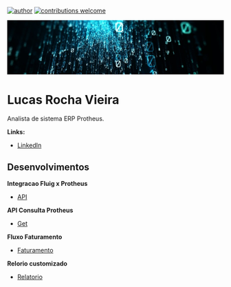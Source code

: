 [![author](https://img.shields.io/badge/author-lucas-red.svg)](https://www.linkedin.com/in/lucas-rocha-1904a3172/) [![contributions welcome](https://img.shields.io/badge/contributions-welcome-brightgreen.svg?style=flat)](https://github.com/lucas-source)

<p align="center">
  <img src="1634057844261.jfif" >
</p>
  
# Lucas Rocha Vieira

Analista de sistema ERP Protheus.

**Links:**
* [LinkedIn](https://www.linkedin.com/in/lucas-rocha-1904a3172/)

## Desenvolvimentos 

**Integracao Fluig x Protheus**
* [API](https://github.com/lucas-source/advpl/tree/main/Integracao%20Fluig%20x%20Protheus)

**API Consulta Protheus**
* [Get](https://github.com/lucas-source/advpl/tree/main/API%20Consulta%20Cliente)

**Fluxo Faturamento** 
* [Faturamento](https://github.com/lucas-source/advpl/tree/main/Fluxo%20Faturamento)

**Relorio customizado**
* [Relatorio](https://github.com/lucas-source/advpl/tree/main/Relatorio%20Custom)
